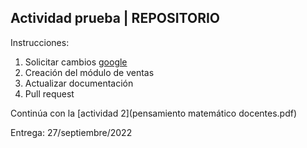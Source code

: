 ## Actividad prueba | REPOSITORIO

Instrucciones:

1. Solicitar cambios [google](https://www.google.com.mx/?hl=es-419)
2. Creación del módulo de ventas
3. Actualizar documentación
4. Pull request

Continúa con la [actividad 2](pensamiento matemático docentes.pdf)

Entrega: 27/septiembre/2022
